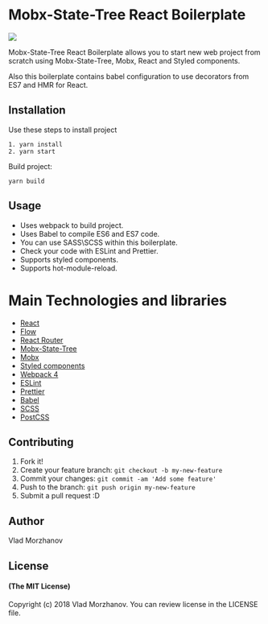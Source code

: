 # Mobx-State-Tree React Boilerplate

<img src="https://i.imgur.com/i0b7poT.png"/>

Mobx-State-Tree React Boilerplate allows you to start new web project from scratch using Mobx-State-Tree, Mobx, React and Styled components.

Also this boilerplate contains babel configuration to use decorators from ES7 and HMR for React.

## Installation

Use these steps to install project

```
1. yarn install
2. yarn start
```

Build project:

```
yarn build
```

## Usage

- Uses webpack to build project.
- Uses Babel to compile ES6 and ES7 code.
- You can use SASS\SCSS within this boilerplate.
- Check your code with ESLint and Prettier.
- Supports styled components.
- Supports hot-module-reload.

# Main Technologies and libraries

- <a href="https://reactjs.org/">React</a>
- <a href="https://flow.org/">Flow</a>
- <a href="https://reacttraining.com/react-router/">React Router</a>
- <a href="https://github.com/mobxjs/mobx-state-tree">Mobx-State-Tree</a>
- <a href="https://github.com/mobxjs/mobx">Mobx</a>
- <a href="https://www.styled-components.com/">Styled components</a>
- <a href="https://webpack.js.org/">Webpack 4</a>
- <a href="https://eslint.org/">ESLint</a>
- <a href="https://github.com/prettier/prettier">Prettier</a>
- <a href="https://babeljs.io/">Babel</a>
- <a href="https://sass-lang.com/">SCSS</a>
- <a href="https://postcss.org/">PostCSS</a>

## Contributing

1.  Fork it!
2.  Create your feature branch: `git checkout -b my-new-feature`
3.  Commit your changes: `git commit -am 'Add some feature'`
4.  Push to the branch: `git push origin my-new-feature`
5.  Submit a pull request :D

## Author

Vlad Morzhanov

## License

#### (The MIT License)

Copyright (c) 2018 Vlad Morzhanov.
You can review license in the LICENSE file.
